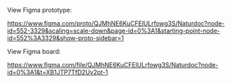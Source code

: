 View Figma prototype: 

https://www.figma.com/proto/QJMhNE6KuCFElULrfowg3S/Naturdoc?node-id=552-3329&scaling=scale-down&page-id=0%3A1&starting-point-node-id=552%3A3329&show-proto-sidebar=1

View Figma board: 

https://www.figma.com/file/QJMhNE6KuCFElULrfowg3S/Naturdoc?node-id=0%3A1&t=XB1JTP7TfD2Uv2pt-1



